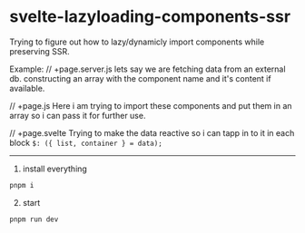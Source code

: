 # svelte-lazyloading-components-ssr

Trying to figure out how to lazy/dynamicly import components while preserving SSR.

Example:
// +page.server.js
lets say we are fetching data from an external db.
constructing an array with the component name and it's content if available.

// +page.js
Here i am trying to import these components and put them in an array so i can pass it for further use.

// +page.svelte
Trying to make the data reactive so i can tapp in to it in each block
```$: ({ list, container } = data);```


---

1. install everything

```bash
pnpm i
```

2. start

```bash
pnpm run dev
```

